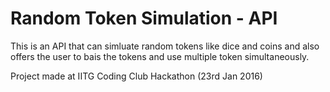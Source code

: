 # Random Token Simulation - API

This is an API that can simluate random tokens like dice and coins and also offers the user to bais the tokens and use multiple token simultaneously.

Project made at IITG Coding Club Hackathon (23rd Jan 2016)
